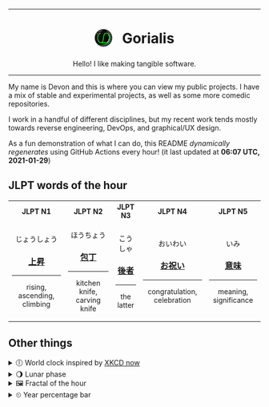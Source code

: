 ***

<h1 align="center">
<sub>
    <img src="readme/resources/avatar.png" height="36">
</sub>
&nbsp;
Gorialis
</h1>
<p align="center">
Hello! I like making tangible software.
</p>

***

My name is Devon and this is where you can view my public projects. I have a mix of stable and experimental projects, as well as some more comedic repositories.

I work in a handful of different disciplines, but my recent work tends mostly towards reverse engineering, DevOps, and graphical/UX design.

As a fun demonstration of what I can do, this README *dynamically regenerates* using GitHub Actions every hour! (it last updated at **06:07 UTC, 2021-01-29**)

<h2>JLPT words of the hour</h2>
<table>
    <tr>
        <th>JLPT N1</th>
        <th>JLPT N2</th>
        <th>JLPT N3</th>
        <th>JLPT N4</th>
        <th>JLPT N5</th>
    </tr>
    <tr>
        <td>
            <p align="center">じょうしょう</p>
            <h3 align="center"><b><a href="https://jisho.org/search/%E4%B8%8A%E6%98%87">上昇</a></b></h3>
            <hr>
            <p align="center">rising,<wbr> ascending,<wbr> climbing</p>
        </td>
        <td>
            <p align="center">ほうちょう</p>
            <h3 align="center"><b><a href="https://jisho.org/search/%E5%8C%85%E4%B8%81">包丁</a></b></h3>
            <hr>
            <p align="center">kitchen knife,<wbr> carving knife</p>
        </td>
        <td>
            <p align="center">こうしゃ</p>
            <h3 align="center"><b><a href="https://jisho.org/search/%E5%BE%8C%E8%80%85">後者</a></b></h3>
            <hr>
            <p align="center">the latter</p>
        </td>
        <td>
            <p align="center">おいわい</p>
            <h3 align="center"><b><a href="https://jisho.org/search/%E3%81%8A%E7%A5%9D%E3%81%84">お祝い</a></b></h3>
            <hr>
            <p align="center">congratulation,<wbr> celebration</p>
        </td>
        <td>
            <p align="center">いみ</p>
            <h3 align="center"><b><a href="https://jisho.org/search/%E6%84%8F%E5%91%B3">意味</a></b></h3>
            <hr>
            <p align="center">meaning,<wbr> significance</p>
        </td>
    </tr>
</table>

<h2>Other things</h2>
<details>
<summary>🕕  World clock inspired by <a href="https://xkcd.com/now">XKCD now</a></summary>

> <img src="generated/now.png" width="512">

</details>
<details>
<summary>🌖 Lunar phase</summary>

The moon is approximately 56.38% through its phase (Waning Gibbous).

</details>
<details>
<summary>&#x1f5bc; Fractal of the hour</summary>

> <img src="generated/fractal.png" width="512">

</details>
<details>
<summary>&#x23f2; Year percentage bar</summary>
<pre><code>2021 [█▁▁▁▁▁▁▁▁▁▁▁▁▁▁▁▁▁▁▁] 7.74%</code></pre>
</details>
